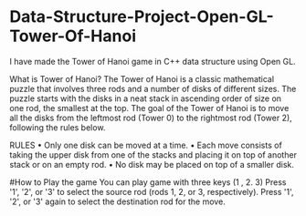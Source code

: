 # Data-Structure-Project-Open-GL-Tower-Of-Hanoi
I have made the Tower of Hanoi game in C++ data structure  using Open GL.

What is Tower of Hanoi?
The Tower of Hanoi is a classic mathematical puzzle that involves three rods and a number of disks of different sizes.
The puzzle starts with the disks in a neat stack in ascending order of size on one rod, the smallest at the top. 
The goal of the Tower of Hanoi is to move all the disks from the leftmost rod (Tower 0) to the rightmost rod (Tower 2),
following the rules below.

 RULES
•	Only one disk can be moved at a time.
•	Each move consists of taking the upper disk from one of the stacks and placing it on top of another stack or on an empty rod.
•	No disk may be placed on top of a smaller disk.

#How to Play the game
You can play game with three keys (1 , 2. 3)
Press '1', '2', or '3' to select the source rod (rods 1, 2, or 3, respectively).
Press '1', '2', or '3' again to select the destination rod for the move.

